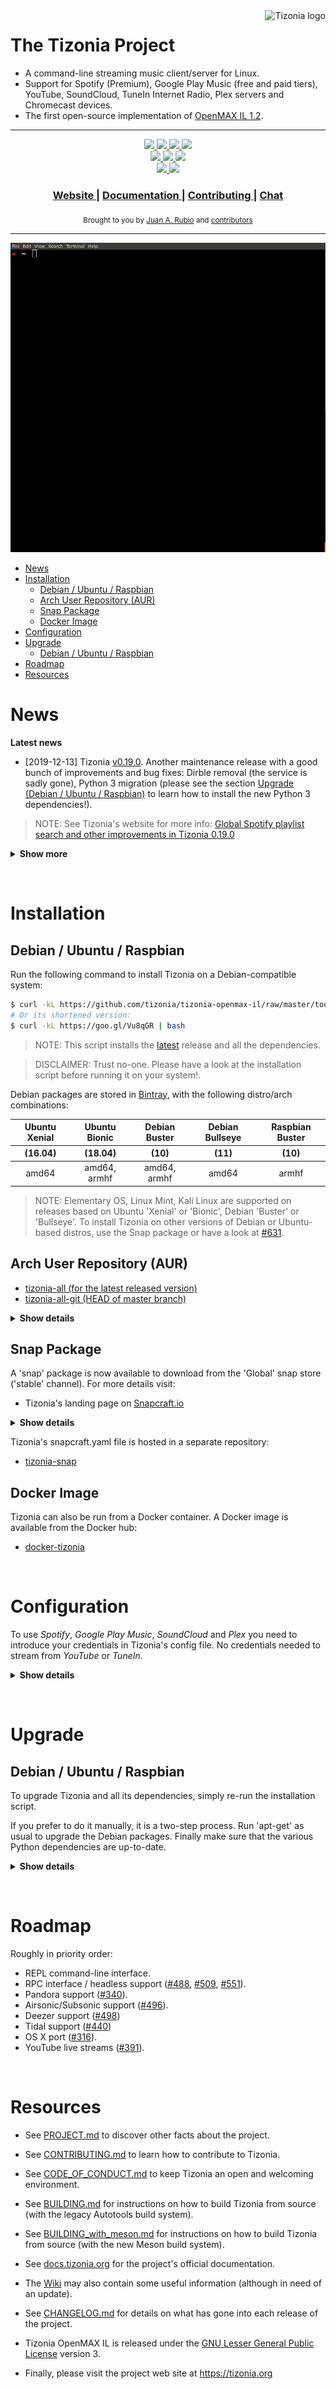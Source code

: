 <a href="https://tizonia.org/">
    <img src="https://avatars2.githubusercontent.com/u/3161606?s=400&v=4" alt="Tizonia logo" title="The Tizonia Project" align="right" height="100" />
</a>

# The Tizonia Project

* A command-line streaming music client/server for Linux.
* Support for Spotify (Premium), Google Play Music (free and paid tiers), YouTube,
  SoundCloud, TuneIn Internet Radio, Plex servers and Chromecast devices.
* The first open-source implementation of [OpenMAX IL
  1.2](https://www.khronos.org/news/press/khronos-group-releases-openmax-il-1.2-provisional-specification).

---

<div align="center">
  <a href="https://travis-ci.org/tizonia/tizonia-openmax-il">
    <img src="https://travis-ci.org/tizonia/tizonia-openmax-il.png" />
  </a>

  <a href="https://scan.coverity.com/projects/594">
    <img src="https://scan.coverity.com/projects/594/badge.svg" />
  </a>

  <a href="https://codecov.io/gh/tizonia/tizonia-openmax-il">
    <img src="https://img.shields.io/codecov/c/github/tizonia/tizonia-openmax-il.svg" />
  </a>

  <a href="https://github.com/tizonia/tizonia-openmax-il/compare/v0.19.0...master">
    <img src="https://img.shields.io/github/commits-since/tizonia/tizonia-openmax-il/v0.19.0.svg" />
  </a>

</div>

<div align="center">

  <a href="https://www.codacy.com/app/tizonia/tizonia-openmax-il?utm_source=github.com&amp;utm_medium=referral&amp;utm_content=tizonia/tizonia-openmax-il&amp;utm_campaign=Badge_Grade">
    <img src="https://api.codacy.com/project/badge/Grade/b002a7f1ba464093b48fb7c9620f8ae7" />
  </a>

  <a href="https://github.com/tizonia/tizonia-openmax-il/blob/master/COPYING.LESSER">
    <img src="https://img.shields.io/github/license/tizonia/tizonia-openmax-il.svg" />
  </a>

  <a href="https://bestpractices.coreinfrastructure.org/projects/1359">
    <img src="https://bestpractices.coreinfrastructure.org/projects/1359/badge" />
  </a>

</div>

<div align="center">

  <a href="https://gitter.im/tizonia/Lobby?utm_source=badge&utm_medium=badge&utm_campaign=pr-badge&utm_content=body_badge">
    <img src="https://badges.gitter.im/tizonia/tizonia-openmax-il.svg" />
  </a>

  <a href="https://github.com/tizonia/tizonia-openmax-il/issues">
    <img src="https://img.shields.io/badge/contributions-welcome-brightgreen.svg?style=plastic" />
  </a>

</div>

<div align="center">
  <h3>
    <a href="https://tizonia.org">
      Website
    </a>
    <span> | </span>
    <a href="https://docs.tizonia.org">
      Documentation
    </a>
    <span> | </span>
    <a href="https://github.com/tizonia/tizonia-openmax-il/contribute">
      Contributing
    </a>
    <span> | </span>
    <a href="https://gitter.im/tizonia/Lobby?utm_source=badge&utm_medium=badge&utm_campaign=pr-badge&utm_content=body_badge">
      Chat
    </a>
  </h3>
</div>

<div align="center">
  <sub>Brought to you by
  <a href="https://juanrubio.org">Juan A. Rubio</a> and
  <a href="https://github.com/tizonia/tizonia-openmax-il/graphs/contributors">
    contributors
  </a>
</div>

---


<div align="center">
  <img src="https://raw.githubusercontent.com/tizonia/tizonia-openmax-il/master/docs/animated-gifs/tizonia-usage-screencast.gif" />
</div>

<!-- [![](https://raw.githubusercontent.com/tizonia/tizonia-openmax-il/master/docs/animated-gifs/tizonia-usage-screencast2.gif)](https://raw.githubusercontent.com/tizonia/tizonia-openmax-il/master/docs/animated-gifs/tizonia-usage-screencast2.gif) -->

<!-- START doctoc generated TOC please keep comment here to allow auto update -->
<!-- DON'T EDIT THIS SECTION, INSTEAD RE-RUN doctoc TO UPDATE -->


- [News](#news)
- [Installation](#installation)
  - [Debian / Ubuntu / Raspbian](#debian--ubuntu--raspbian)
  - [Arch User Repository (AUR)](#arch-user-repository-aur)
  - [Snap Package](#snap-package)
  - [Docker Image](#docker-image)
- [Configuration](#configuration)
- [Upgrade](#upgrade)
  - [Debian / Ubuntu / Raspbian](#debian--ubuntu--raspbian-1)
- [Roadmap](#roadmap)
- [Resources](#resources)

<!-- END doctoc generated TOC please keep comment here to allow auto update -->

# News

**Latest news**

- [2019-12-13] Tizonia
[v0.19.0](https://github.com/tizonia/tizonia-openmax-il/releases/tag/v0.19.0). Another
maintenance release with a good bunch of improvements and bug fixes: Dirble
removal (the service is sadly gone), Python 3 migration (please see the section
[Upgrade (Debian / Ubuntu / Raspbian)](#upgrade-debian--ubuntu--raspbian) to learn
how to install the new Python 3 dependencies!).

> NOTE: See Tizonia's website for more info:
> [Global Spotify playlist search and other improvements in Tizonia
> 0.19.0](https://tizonia.org/news/2019/03/19/release-0-19-0/)

<details><summary><b>Show more</b></summary>

- [2019-03-13] Tizonia
[v0.18.0](https://github.com/tizonia/tizonia-openmax-il/releases/tag/v0.18.0). Various
improvements and bug fixes in Google Music and Spotify.

- [2019-01-17] Tizonia
[v0.17.0](https://github.com/tizonia/tizonia-openmax-il/releases/tag/v0.17.0). Fixed
Spotify login issues. A regression introduced in v0.16.0. This issue was
identified and fixed thanks to the great feedback provided by the users in
issue [#531](https://github.com/tizonia/tizonia-openmax-il/issues/531).

- [2018-12-03] Tizonia
[v0.16.0](https://github.com/tizonia/tizonia-openmax-il/releases/tag/v0.16.0). Improved
Spotify support with more options to dicover new music rather than just playing
the content that you know and love. Last but not least,
[docker-tizonia](https://hub.docker.com/r/tizonia/docker-tizonia/) has been
updated! (many thanks to [Josh5](https://github.com/Josh5)).

- [2018-06-15] Tizonia
[v0.15.0](https://github.com/tizonia/tizonia-openmax-il/releases/tag/v0.15.0). Reworked
Spotify support to overcome playlist search problems that arised in
libspotify. Now [spotipy](https://github.com/plamere/spotipy) is being used to
retrieve track, artist, album, and playlist metadata from Spotify.

- [2018-04-20] Tizonia
[v0.14.0](https://github.com/tizonia/tizonia-openmax-il/releases/tag/v0.14.0). Added
support for Google Play Music [stations for
non-subscribers](https://support.google.com/googleplaymusic/answer/6250894?hl=en)
and YouTube channels (uploads and playlists). Also added option to play the
user's entire Google Play Music library.

- [2017-12-28]
[Snap Package](#snap-package) and [Docker Image](#docker-image) available.

- [2017-08-26] [tizonia-all](https://aur.archlinux.org/packages/tizonia-all/) and [tizonia-all-git](https://aur.archlinux.org/packages/tizonia-all-git/) packages submitted to the [Arch User Repository](https://aur.archlinux.org/)

- [2017-05-04] [Summer of Code 2017: Add OpenMAX state tracker
in Mesa/Gallium that uses
Tizonia](https://summerofcode.withgoogle.com/projects/#4737166321123328) (X.Org
Foundation project, with Gurkirpal Singh and Julien Isorce).

</details>

&nbsp;&nbsp;

# Installation

## Debian / Ubuntu / Raspbian

Run the following command to install Tizonia on a Debian-compatible system:

```bash
$ curl -kL https://github.com/tizonia/tizonia-openmax-il/raw/master/tools/install.sh | bash
# Or its shortened version:
$ curl -kL https://goo.gl/Vu8qGR | bash
```

> NOTE: This script installs the
> [latest](https://github.com/tizonia/tizonia-openmax-il/releases/latest)
> release and all the dependencies.

> DISCLAIMER: Trust no-one. Please have a look at the installation script
> before running it on your system!.


Debian packages are stored in [Bintray](https://bintray.com/tizonia), with the
following distro/arch combinations:

<div align="center">
    <table>
        <thead>
            <tr>
                <th align="center">Ubuntu Xenial</th>
                <th align="center">Ubuntu Bionic</th>
                <th align="center">Debian Buster</th>
                <th align="center">Debian Bullseye</th>
                <th align="center">Raspbian Buster</th>
            </tr>
            <tr>
                <th align="center">(16.04)</th>
                <th align="center">(18.04)</th>
                <th align="center">(10)</th>
                <th align="center">(11)</th>
                <th align="center">(10)</th>
            </tr>
        </thead>
        <tbody>
            <tr>
                <td align="center">amd64</td>
                <td align="center">amd64, armhf</td>
                <td align="center">amd64, armhf</td>
                <td align="center">amd64</td>
                <td align="center">armhf</td>
            </tr>
        </tbody>
    </table>
</div>

<!-- | [ ![](https://api.bintray.com/packages/tizonia/ubuntu/tizonia-xenial/images/download.svg) ](https://bintray.com/tizonia/ubuntu/tizonia-xenial/_latestVersion) | [ ![](https://api.bintray.com/packages/tizonia/ubuntu/tizonia-bionic/images/download.svg) ](https://bintray.com/tizonia/ubuntu/tizonia-bionic/_latestVersion) | [ ![](https://api.bintray.com/packages/tizonia/debian/tizonia-buster/images/download.svg) ](https://bintray.com/tizonia/debian/tizonia-buster/_latestVersion) | [ ![](https://api.bintray.com/packages/tizonia/raspbian/tizonia-buster/images/download.svg) ](https://bintray.com/tizonia/raspbian/tizonia-buster/_latestVersion) | [ ![](https://api.bintray.com/packages/tizonia/debian/tizonia-bullseye/images/download.svg) ](https://bintray.com/tizonia/debian/tizonia-bullseye/_latestVersion) | -->


> NOTE: Elementary OS, Linux Mint, Kali Linux are supported on releases based
> on Ubuntu 'Xenial' or 'Bionic', Debian 'Buster' or 'Bullseye'. To install
> Tizonia on other versions of Debian or Ubuntu-based distros, use the Snap
> package or have a look at
> [#631](https://github.com/tizonia/tizonia-openmax-il/issues/631).


## Arch User Repository (AUR)

- [tizonia-all (for the latest released version)](https://aur.archlinux.org/packages/tizonia-all/)
- [tizonia-all-git (HEAD of master branch)](https://aur.archlinux.org/packages/tizonia-all-git/)

<details><summary><b>Show details</b></summary>

```bash
# Please note that if you are upgrading your existing
# Tizonia installation, you *need* to uninstall it before building a new version.
# See GitHub issue https://github.com/tizonia/tizonia-openmax-il/issues/485

# For the latest stable release
$ git clone https://aur.archlinux.org/tizonia-all.git
$ cd tizonia-all
$ makepkg -si

# There is also a -git package:
$ git clone https://aur.archlinux.org/tizonia-all-git.git
$ cd tizonia-all
$ makepkg -si

```

</details>


## Snap Package

A 'snap' package is now available to download from the 'Global' snap store
('stable' channel). For more details visit:

- Tizonia's landing page on [Snapcraft.io](https://snapcraft.io/tizonia)

<details><summary><b>Show details</b></summary>

To install, first visit [Install
Snapd](https://docs.snapcraft.io/core/install?_ga=2.41936226.1106178805.1514500852-128158267.1514500852)
and make sure that your Linux distro is supported. Follow the instructions to
get the 'snapd' service running on your system, and finally use this command to
install Tizonia:

```bash

$ sudo snap install tizonia

```

</details>


Tizonia's snapcraft.yaml file is hosted in a separate repository:

- [tizonia-snap](https://github.com/tizonia/tizonia-snap/)


## Docker Image

Tizonia can also be run from a Docker container. A Docker image is available
from the Docker hub:

- [docker-tizonia](https://hub.docker.com/r/tizonia/docker-tizonia/)

&nbsp;&nbsp;

# Configuration

To use *Spotify*, *Google Play Music*, *SoundCloud* and *Plex* you need to
introduce your credentials in Tizonia's config file. No credentials needed to
stream from *YouTube* or *TuneIn*.

<details><summary><b>Show details</b></summary>

```bash
( On first use, Tizonia outputs its configuration file, if it is not there yet )

$ tizonia --help

( now edit $HOME/.config/tizonia/tizonia.conf )

( NOTE: If Tizonia was installed from the 'snap' package, use this path instead )
( $HOME/snap/tizonia/current/.config/tizonia/tizonia.conf )
```

> NOTE: See full instructions inside [tizonia.conf](https://docs.tizonia.org/manual/config.html).

</details>

&nbsp;&nbsp;

# Upgrade

## Debian / Ubuntu / Raspbian

To upgrade Tizonia and all its dependencies, simply re-run the installation
script.

If you prefer to do it manually, it is a two-step process. Run 'apt-get' as
usual to upgrade the Debian packages. Finally make sure that the various Python
dependencies are up-to-date.

<details><summary><b>Show details</b></summary>

```bash

# Step1: update Tizonia's Debian packages
$ sudo apt-get update && sudo apt-get upgrade

# Step2: update Tizonia's Python dependencies
# (Note that new versions of some of these Python dependencies are released often,
# so you should do this frequently, even if there isn't a new Tizonia release)

# For Tizonia v0.19.0 or newer: Python 3 dependencies
$ sudo -H pip3 install --upgrade gmusicapi soundcloud youtube-dl pafy pycountry titlecase pychromecast plexapi fuzzywuzzy eventlet python-Levenshtein && sudo -H pip3 install git+https://github.com/plamere/spotipy.git --upgrade

# For Tizonia v0.18.0 or older: Python 2 dependencies
$ sudo -H pip2 install --upgrade gmusicapi soundcloud youtube-dl pafy pycountry titlecase pychromecast plexapi fuzzywuzzy eventlet python-Levenshtein && sudo -H pip2 install git+https://github.com/plamere/spotipy.git --upgrade

```

</details>

&nbsp;&nbsp;

# Roadmap

Roughly in priority order:

- REPL command-line interface.
- RPC interface / headless support ([#488](https://github.com/tizonia/tizonia-openmax-il/issues/488), [#509](https://github.com/tizonia/tizonia-openmax-il/issues/509), [#551](https://github.com/tizonia/tizonia-openmax-il/issues/551)).
- Pandora support ([#340](https://github.com/tizonia/tizonia-openmax-il/issues/340)).
- Airsonic/Subsonic support ([#496](https://github.com/tizonia/tizonia-openmax-il/issues/496)).
- Deezer support ([#498](https://github.com/tizonia/tizonia-openmax-il/issues/498))
- Tidal support ([#440](https://github.com/tizonia/tizonia-openmax-il/issues/440))
- OS X port ([#316](https://github.com/tizonia/tizonia-openmax-il/issues/316)).
- YouTube live streams ([#391](https://github.com/tizonia/tizonia-openmax-il/issues/391)).

&nbsp;&nbsp;

# Resources

- See [PROJECT.md](PROJECT.md) to discover other facts about the project.
- See [CONTRIBUTING.md](CONTRIBUTING.md) to learn how to contribute to Tizonia.
- See [CODE_OF_CONDUCT.md](CODE_OF_CONDUCT.md) to keep Tizonia an open and welcoming environment.
- See [BUILDING.md](BUILDING.md) for instructions on how to build Tizonia from source (with the legacy Autotools build system).
- See [BUILDING_with_meson.md](BUILDING_with_meson.md) for instructions on how to build Tizonia from source (with the new Meson build system).
- See [docs.tizonia.org](https://docs.tizonia.org/) for the project's official documentation.
- The [Wiki](https://github.com/tizonia/tizonia-openmax-il/wiki) may also
contain some useful information (although in need of an update).
- See [CHANGELOG.md](CHANGELOG.md) for details on what has gone into each
release of the project.
- Tizonia OpenMAX IL is released under the [GNU Lesser General Public
License](COPYING.LESSER) version 3.

- Finally, please visit the project web site at https://tizonia.org
